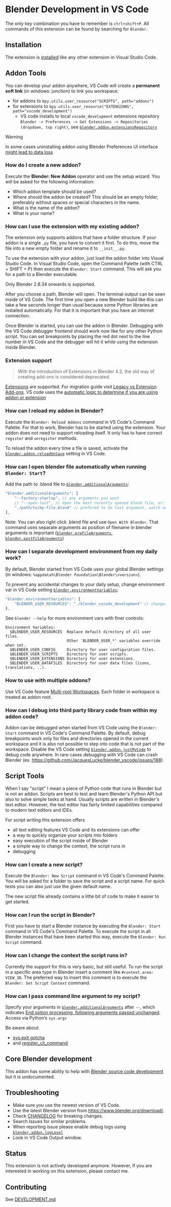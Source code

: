 # Blender Development in VS Code

The only key combination you have to remember is `ctrl+shift+P`.
All commands of this extension can be found by searching for `Blender`.

## Installation

The extension is [installed](https://code.visualstudio.com/docs/editor/extension-gallery) like any other extension in Visual Studio Code.

## Addon Tools

You can develop your addon anywhere, VS Code will create a **permanent soft link** (in windows: junction) to link you workspace:
- for addons to `bpy.utils.user_resource("SCRIPTS", path="addons")`
- for extensions to `bpy.utils.user_resource("EXTENSIONS", path="vscode_development")`
  - VS code installs to local `vscode_development` extensions repository `Blender -> Preferences -> Get Extensions -> Repositories (dropdown, top right)`, see [`blender.addon.extensionsRepository`](vscode://settings/blender.addon.extensionsRepository) 

> [!WARNING]
> In some cases uninstalling addon using Blender Preferences UI interface [might lead to data loss](./EXTENSION-SUPPORT.md#uninstall-addon-and-cleanup)

### How do I create a new addon?

Execute the **Blender: New Addon** operator and use the setup wizard.
You will be asked for the following information:
* Which addon template should be used?
* Where should the addon be created? This should be an empty folder, preferably without spaces or special characters in the name.
* What is the name of the addon?
* What is your name?

### How can I use the extension with my existing addon?

The extension only supports addons that have a folder structure.
If your addon is a single `.py` file, you have to convert it first.
To do this, move the file into a new empty folder and rename it to `__init__.py`.

To use the extension with your addon, just load the addon folder into Visual Studio Code.
In Visual Studio Code, open the Command Palette (with CTRL + SHIFT + P) then execute the `Blender: Start` command.
This will ask you for a path to a Blender executable.

Only Blender 2.8.34 onwards is supported.

After you choose a path, Blender will open.
The terminal output can be seen inside of VS Code.
The first time you open a new Blender build like this can take a few seconds longer than usual because some Python libraries are installed automatically.
For that it is important that you have an internet connection.

Once Blender is started, you can use the addon in Blender.
Debugging with the VS Code debugger frontend should work now like for any other Python script.
You can set breakpoints by placing the red dot next to the line number in VS Code and the debugger will hit it while using the extension inside Blender.

### Extension support

> With the introduction of Extensions in Blender 4.2, the old way of creating add-ons is considered deprecated.

[Extensions](https://docs.blender.org/manual/en/4.2/advanced/extensions/getting_started.html) are supported.
For migration guide visit [Legacy vs Extension Add-ons](https://docs.blender.org/manual/en/4.2/advanced/extensions/addons.html#legacy-vs-extension-add-ons).
VS code uses the [automatic logic to determine if you are using addon or extension](./EXTENSION-SUPPORT.md)

### How can I reload my addon in Blender?

Execute the `Blender: Reload Addons` command in VS Code's Command Palette.
For that to work, Blender has to be started using the extension.
Your addon does not need to support reloading itself.
It only has to have correct `register` and `unregister` methods.

To reload the addon every time a file is saved, activate the [`blender.addon.reloadOnSave`](vscode://settings/blender.addon.reloadOnSave) setting in VS Code.

### How can I open blender file automatically when running `Blender: Start`?

Add the path to .blend file to [`blender.additionalArguments`](vscode://settings/blender.additionalArguments):

```javascript
"blender.additionalArguments": [
    "--factory-startup", // any arguments you want
    // "--open-last", // Open the most recently opened blend file, or:
    "./path/to/my-file.blend" // prefered to be last argument, watch out for trailing spaces (which are invisible in VS code UI)
],
```

Note: You can also right click .blend file and use `Open With Blender`. That command uses separate arguments as position of filename in blender arguments is important ([`blender.preFileArguments`](vscode://settings/blender.preFileArguments), [`blender.postFileArguments`](vscode://settings/blender.postFileArguments))

### How can I separate development environment from my daily work?

By default, Blender started from VS Code uses your global Blender settings (in windows: `%appdata%\Blender Foundation\Blender\<version>`). 

To prevent any accidental changes to your daily setup, change environment var in VS Code setting [`blender.environmentVariables`](vscode://settings/blender.environmentVariables):

```javascript
"blender.environmentVariables": {
    "BLENDER_USER_RESOURCES": "./blender_vscode_development" // changes folder for addons, extensions, modules, config
},
```

See `blender --help` for more environment vars with finer controls: 

```shell
Environment Variables:
  $BLENDER_USER_RESOURCES  Replace default directory of all user files.
                           Other 'BLENDER_USER_*' variables override when set.
  $BLENDER_USER_CONFIG     Directory for user configuration files.
  $BLENDER_USER_SCRIPTS    Directory for user scripts.
  $BLENDER_USER_EXTENSIONS Directory for user extensions.
  $BLENDER_USER_DATAFILES  Directory for user data files (icons, translations, ..).
```

### How to use with multiple addons?

Use VS Code feature [Multi-root Workspaces](https://code.visualstudio.com/docs/editor/multi-root-workspaces). Each folder in workspace is treated as addon root.

### How can I debug into third party library code from within my addon code?

Addon can be debugged when started from VS Code using the `Blender: Start` command in VS Code's Command Palette.
By default, debug breakpoints work only for files and directories opened in the current workspace and it is also not possible to step into code that is not part of the workspace.
Disable the VS Code setting [`blender.addon.justMyCode`](vscode://settings/blender.addon.justMyCode) to debug code anywhere.
In rare cases debugging with VS Code can crash Blender (ex. https://github.com/JacquesLucke/blender_vscode/issues/188).

## Script Tools

When I say "script" I mean a piece of Python code that runs in Blender but is not an addon.
Scripts are best to test and learn Blender's Python API but also to solve simple tasks at hand.
Usually scripts are written in Blender's text editor.
However, the text editor has fairly limited capabilities compared to modern text editors and IDEs.

For script writing this extension offers
- all text editing features VS Code and its extensions can offer
- a way to quickly organize your scripts into folders
- easy execution of the script inside of Blender
- a simple way to change the context, the script runs in
- debugging

### How can I create a new script?

Execute the `Blender: New Script` command in VS Code's Command Palette.
You will be asked for a folder to save the script and a script name.
For quick tests you can also just use the given default name.

The new script file already contains a little bit of code to make it easier to get started.

### How can I run the script in Blender?

First you have to start a Blender instance by executing the `Blender: Start` command in VS Code's Command Palette.
To execute the script in all Blender instances that have been started this way, execute the `Blender: Run Script` command.

### How can I change the context the script runs in?

Currently the support for this is very basic, but still useful.
To run the script in a specific area type in Blender insert a comment like `#context.area: VIEW_3D`.
The preferred way to insert this comment is to execute the `Blender: Set Script Context` command.

### How can I pass command line argument to my script?

Specify your arguments in [`blender.additionalArguments`](vscode://settings/blender.additionalArguments) after `--`, which
 indicates [End option processing, following arguments passed unchanged](https://docs.blender.org/manual/en/latest/advanced/command_line/arguments.html). Access via Python’s `sys.argv`

Be aware about:

- [sys.exit gotcha](https://docs.blender.org/api/current/info_gotcha.html#sys-exit) 
- and [register_cli_command](https://docs.blender.org/api/current/bpy.utils.html#bpy.utils.register_cli_command) 

## Core Blender development

This addon has some ability to help with [Blender source code development](https://developer.blender.org/docs/handbook/building_blender/) but it is undocumented.

## Troubleshooting

- Make sure you use the newest version of VS Code.
- Use the latest Blender version from https://www.blender.org/download/.
- Check [CHANGELOG](./CHANGELOG.md) for breaking changes.
- Search Issues for similar problems.
- When reporting issue please enable debug logs using [`blender.addon.logLevel`](vscode://settings/blender.addon.logLevel) 
- Look in VS Code Output window.

## Status

This extension is not actively developed anymore. However, if you are interested in working on this extension, please contact me.

## Contributing

See [DEVELOPMENT.md](./DEVELOPMENT.md)
